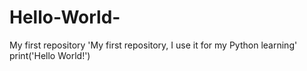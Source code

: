 # Hello-World-
My first repository
'My first repository, I use it for my Python learning'
print('Hello World!')
